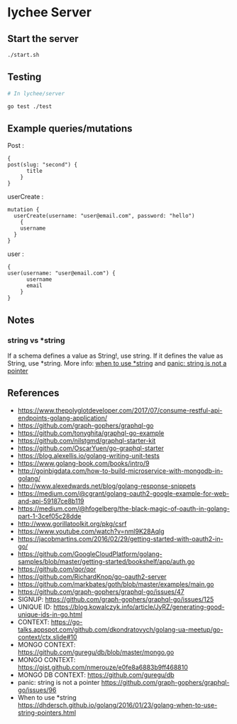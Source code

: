 # lychee Server

## Start the server

```bash
./start.sh
```

## Testing

```bash
# In lychee/server

go test ./test
```

## Example queries/mutations

Post :

```
{
post(slug: "second") {
      title
    }
}
```

userCreate :

```
mutation {
  userCreate(username: "user@email.com", password: "hello")
	{
    username
  }
}
```

user :

```
{
user(username: "user@email.com") {
      username
      email
    }
}
```

## Notes

### string vs \*string

If a schema defines a value as String!, use string. If it defines the value as String, use *string. More info: [when to use *string](https://dhdersch.github.io/golang/2016/01/23/golang-when-to-use-string-pointers.html) and [panic: string is not a pointer](https://github.com/graph-gophers/graphql-go/issues/96)

## References

- https://www.thepolyglotdeveloper.com/2017/07/consume-restful-api-endpoints-golang-application/
- https://github.com/graph-gophers/graphql-go
- https://github.com/tonyghita/graphql-go-example
- https://github.com/nilstgmd/graphql-starter-kit
- https://github.com/OscarYuen/go-graphql-starter
- https://blog.alexellis.io/golang-writing-unit-tests
- https://www.golang-book.com/books/intro/9
- http://goinbigdata.com/how-to-build-microservice-with-mongodb-in-golang/
- http://www.alexedwards.net/blog/golang-response-snippets
- https://medium.com/@cgrant/golang-oauth2-google-example-for-web-and-api-59187ce8b119
- https://medium.com/@hfogelberg/the-black-magic-of-oauth-in-golang-part-1-3cef05c28dde
- http://www.gorillatoolkit.org/pkg/csrf
- https://www.youtube.com/watch?v=nml9K28Aqlg
- https://jacobmartins.com/2016/02/29/getting-started-with-oauth2-in-go/
- https://github.com/GoogleCloudPlatform/golang-samples/blob/master/getting-started/bookshelf/app/auth.go
- https://github.com/qor/qor
- https://github.com/RichardKnop/go-oauth2-server
- https://github.com/markbates/goth/blob/master/examples/main.go
- https://github.com/graph-gophers/graphql-go/issues/47
- SIGNUP: https://github.com/graph-gophers/graphql-go/issues/125
- UNIQUE ID: https://blog.kowalczyk.info/article/JyRZ/generating-good-unique-ids-in-go.html
- CONTEXT: https://go-talks.appspot.com/github.com/dkondratovych/golang-ua-meetup/go-context/ctx.slide#10
- MONGO CONTEXT: https://github.com/guregu/db/blob/master/mongo.go
- MONGO CONTEXT: https://gist.github.com/nmerouze/e0fe8a6883b9ff468810
- MONGO DB CONTEXT: https://github.com/guregu/db
- panic: string is not a pointer https://github.com/graph-gophers/graphql-go/issues/96
- When to use \*string https://dhdersch.github.io/golang/2016/01/23/golang-when-to-use-string-pointers.html
